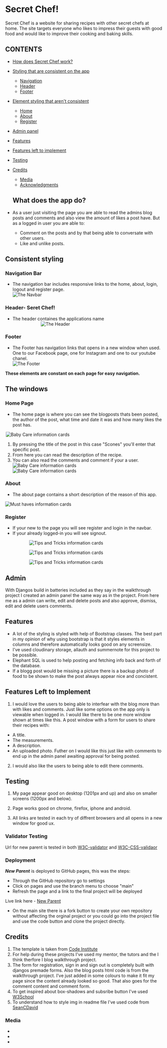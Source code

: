 # Secret Chef!

Secret Chef is a website for sharing recipes with other secret chefs at home. The site targets everyone who likes to impress their guests with good food and would like to improve their cooking and baking skills.

## CONTENTS

* [How does Secret Chef work?](#what-does-the-app-do)
* [Styling that are consistent on the app](#consistent-styling)
  * [Navigation](#navigaion-bar)
  * [Header](#header)
  * [Footer](#footer )

* [Element styling that aren't consistent](#the-windows)
  * [Home](#home)
  * [About](#about)
  * [Register](#register)
* [Admin panel](#admin-panel)
* [Features](#features)
* [Features left to implement](#features-left-to-implement)
* [Testing](#testing)
* [Credits](#credits)
  * [Media](#media)
  * [Acknowledgments](#acknowledgments)

  ## What does the app do?
* As a user just visiting the page you are able to read the admins blog posts and comments and also view the amount of likes a post have. But as a logged in user you are able to:
   * Comment on the posts and by that being able to conversate with other users.
   * Like and unlike posts.

## Consistent styling 

### Navigation Bar
* The navigation bar includes responsive links to the home, about, login, logout and register page. 
<img
  src="assets/images/navigation-bar.png"
  alt="The Navbar" 
  title="The Navbar"
  style="display: block; margin: 0 auto; max-width: 500px">
  
### Header- Seret Chef!
* The header containes the applications name 
<img
  src="assets/images/header.png"
  alt="The Header" 
  title="The Header"
  style="display: block; margin: 0 auto; max-width: 300px">


### Footer
* The Footer has navigation links that opens in a new window when used. One to our Facebook page, one for Instagram and one to our youtube chanel. 
<img
  src="assets/images/footer.png"
  alt="The Footer" 
  title="The Footer"
  style="display: block; margin: 0 auto; max-width: 500px">

**These elements are constant on each page for easy navigation.**

## The windows 

### Home Page 

* The home page is where you can see the blogposts thats been posted, the author of the post, what time and date it was and how many likes the post has.

<img
  src="assets/images/home.png"
  alt="Baby Care information cards" 
  title="Baby Care information cards"
  style="display: block; margin: 0 auto; max-width: 500px">

1. By pressing the title of the post in this case "Scones" you'll enter that specific post.
2. From here you can read the description of the recipe. 
3. You can also read the comments and comment if your a user.
<img
  src="assets/images/description.png"
  alt="Baby Care information cards" 
  title="Baby Care information cards"
  style="display: block; margin: 0 auto; max-width: 500px">
  <img
  src="assets/images/comment.png"
  alt="Baby Care information cards" 
  title="Baby Care information cards"
  style="display: block; margin: 0 auto; max-width: 500px">

### About

* The about page contains a short description of the reason of this app.

<img
  src="assets/images/about.png"
  alt="Must haves information cards" 
  title="Must Haves information cards"
  style="display: block; margin: 0 auto; max-width: 350x">

### Register 

* If your new to the page you will see register and login in the navbar. 
* If your already logged-in you will see signout.

<img 
src="assets/images/sign_up.png" 
alt="Tips and Tricks information cards" 
title="Tips and Tricks information cards"
style="display: block; margin: 0 auto; max-width: 350px">

<img 
src="assets/images/sign_in.png" 
alt="Tips and Tricks information cards" 
title="Tips and Tricks information cards"
style="display: block; margin: 0 auto; max-width: 350px">

<img 
src="assets/images/sign_out.png" 
alt="Tips and Tricks information cards" 
title="Tips and Tricks information cards"
style="display: block; margin: 0 auto; max-width: 350px">

## Admin
With Djangos build in batteries included as they say in the walkthrough project I created an admin panel the same way as in the project. From here me as a admin can write, edit and delete posts and also approve, dismiss, edit and delete users comments.

## Features

* A lot of the styling is styled with help of Bootstrap classes. The best part in my opinion of why using bootstrap is that it styles elements in columns and therefore automatically looks good on any screensize.
* I've used cloudinary storage, allauth and summernote for this project to be possible. 
* Elephant SQL is used to help posting and fetching info back and forth of the database.
* If a blogg post would be missing a picture there is a backup photo of food to be shown to make the post always appear nice and concistent.

## Features Left to Implement

1. I would love the users to being able to interfear with the blog more than with likes and comments. Just like some options on the app only is viewable when logged in. I would like there to be one more window shown at times like this. A post window with a form for users to share their recipes with:
 * A title.
 * The measurements.
 * A description.
 * An uploaded photo.
Futher on I would like this just like with comments to end up in the admin panel awaiting approval for being posted.

2. I would also like the users to being able to edit there comments.

## Testing

1. My page appear good on desktop (1201px and up) and also on smaller screens (1200px and below). 

2. Page works good on chrome, firefox, iphone and android.

3. All links are tested in each try of diffrent browsers and all opens in a new window for good ux.

### Validator Testing

Url for new parent is tested in both [W3C-validator](https://validator.w3.org/) and [W3C-CSS-validaor](http://jigsaw.w3.org/css-validator/validator?lang=sv&profile=css3svg&uri=https%3A%2F%2Fohdamnitsnikki.github.io%2Fnew-parent%2F&usermedium=all&vextwarning=&warning=1)

### Deployment 

**_New Parent_** is deployed to GitHub pages, this was the steps:
* Through the GitHub repository go to settings
* Click on pages and use the branch menu to choose "main"
* Refresh the page and a link to the final project will be deployed

Live link here - [New Parent](https://ohdamnitsnikki.github.io/new-parent/)

* On the main site there is a fork button to create your own repository without affecting the orginal project or you could go into the project file and use the code button and clone the project directly.

## Credits

1. The template is taken from [Code Institute](https://github.com/Code-Institute-Org/gitpod-full-template)
2. For help during these projects I've used my mentor, the tutors and the I think therfore I blog walkthrough project.
3. The form for registration, sign in and sign out is completely built with djangos premade forms. Also the blog posts html code is from the walkthrough project. I've just added in some colours to make it fit my page since the content already looked so good. That also goes for the comment content and comment form. 
4. To get inspired about box-shadows and subsribe button I've used [W3School](https://www.w3schools.com/)
5. To understand how to style img in readme file I've used code from [SeanCDavid](https://www.seancdavis.com/posts/three-ways-to-add-image-to-github-readme/)

### Media

*  
* 
* 
